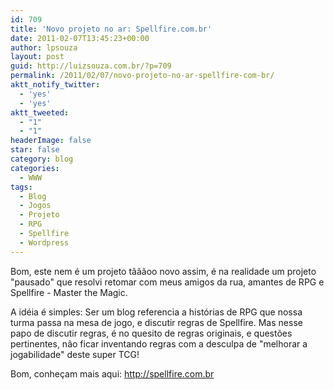 ```yaml
---
id: 709
title: 'Novo projeto no ar: Spellfire.com.br'
date: 2011-02-07T13:45:23+00:00
author: lpsouza
layout: post
guid: http://luizsouza.com.br/?p=709
permalink: /2011/02/07/novo-projeto-no-ar-spellfire-com-br/
aktt_notify_twitter:
  - 'yes'
  - 'yes'
aktt_tweeted:
  - "1"
  - "1"
headerImage: false
star: false
category: blog
categories:
  - WWW
tags:
  - Blog
  - Jogos
  - Projeto
  - RPG
  - Spellfire
  - Wordpress
---
```

Bom, este nem é um projeto tãããoo novo assim, é na realidade um projeto "pausado" que resolvi retomar com meus amigos da rua, amantes de RPG e Spellfire - Master the Magic.

A idéia é simples: Ser um blog referencia a histórias de RPG que nossa turma passa na mesa de jogo, e discutir regras de Spellfire. Mas nesse papo de discutir regras, é no quesito de regras originais, e questões pertinentes, não ficar inventando regras com a desculpa de "melhorar a jogabilidade" deste super TCG!

Bom, conheçam mais aqui: <a href="http://spellfire.com.br" target="_blank">http://spellfire.com.br</a>